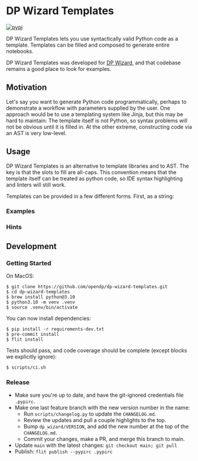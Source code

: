 # DP Wizard Templates

[![pypi](https://img.shields.io/pypi/v/dp_wizard_templates)](https://pypi.org/project/dp_wizard_templates/)

DP Wizard Templates lets you use syntactically valid Python code as a template.
Templates can be filled and composed to generate entire notebooks.

DP Wizard Templates was developed for [DP Wizard](https://github.com/opendp/dp-wizard),
and that codebase remains a good place to look for examples.


## Motivation

Let's say you want to generate Python code programmatically,
perhaps to demonstrate a workflow with parameters supplied by the user.
One approach would be to use a templating system like Jinja,
but this may be hard to maintain:
The template itself is not Python, so syntax problems will not be obvious until it is filled in.
At the other extreme, constructing code via an AST is very low-level.

## Usage

DP Wizard Templates is an alternative to template libraries and to AST.
The key is that the slots to fill are all-caps.
This convention means that the template itself can be treated as python code,
so IDE syntax highlighting and linters will still work.

Templates can be provided in a few different forms. First, as a string:

### Examples

### Hints


## Development

### Getting Started

On MacOS:
```shell
$ git clone https://github.com/opendp/dp-wizard-templates.git
$ cd dp-wizard-templates
$ brew install python@3.10
$ python3.10 -m venv .venv
$ source .venv/bin/activate
```

You can now install dependencies:
```shell
$ pip install -r requirements-dev.txt
$ pre-commit install
$ flit install
```

Tests should pass, and code coverage should be complete (except blocks we explicitly ignore):
```shell
$ scripts/ci.sh
```

### Release

- Make sure you're up to date, and have the git-ignored credentials file `.pypirc`.
- Make one last feature branch with the new version number in the name:
  - Run `scripts/changelog.py` to update the `CHANGELOG.md`.
  - Review the updates and pull a couple highlights to the top.
  - Bump `dp_wizard/VERSION`, and add the new number at the top of the `CHANGELOG.md`.
  - Commit your changes, make a PR, and merge this branch to main.
- Update `main` with the latest changes: `git checkout main; git pull`
- Publish: `flit publish --pypirc .pypirc`
